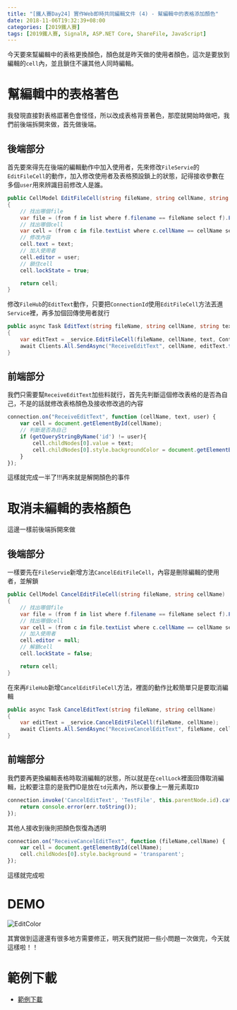 ```yaml
---
title: "[鐵人賽Day24] 實作Web即時共同編輯文件 (4) - 幫編輯中的表格添加顏色"
date: 2018-11-06T19:32:39+08:00
categories: [2019鐵人賽]
tags: [2019鐵人賽, SignalR, ASP.NET Core, ShareFile, JavaScript]
---
```

今天要來幫編輯中的表格更換顏色，顏色就是昨天做的使用者顏色，這次是要放到編輯的`cell`內，並且鎖住不讓其他人同時編輯。

# 幫編輯中的表格著色
我發現直接對表格誆著色會怪怪，所以改成表格背景著色，那麼就開始時做吧，我們前後端拆開來做，首先做後端。
## 後端部分
首先要來得先在後端的編輯動作中加入使用者，先來修改`FileServie`的`EditFileCell`的動作，加入修改使用者及表格預設鎖上的狀態，記得接收參數在多個`user`用來辨識目前修改人是誰。

``` cs
public CellModel EditFileCell(string fileName, string cellName, string text,string user)
{
    // 找出哪個file
    var file = (from f in list where f.filename == fileName select f).FirstOrDefault();
    // 找出哪個cell
    var cell = (from c in file.textList where c.cellName == cellName select c).FirstOrDefault();
    // 修改內容
    cell.text = text;
    // 加入使用者
    cell.editor = user;
    // 鎖住cell
    cell.lockState = true;

    return cell;
}
```
修改`FileHub`的`EditText`動作，只要把`ConnectionId`使用`EditFileCell`方法丟進`Service`裡，再多加個回傳使用者就行
``` cs
public async Task EditText(string fileName, string cellName, string text)
{
    var editText = _service.EditFileCell(fileName, cellName, text, Context.ConnectionId);
    await Clients.All.SendAsync("ReceiveEditText", cellName, editText.text, editText.editor);
}
```
## 前端部分
我們只需要幫`ReceiveEditText`加些料就行，首先先判斷這個修改表格的是否為自己，不是的話就修改表格顏色及接收修改過的內容
``` js
connection.on("ReceiveEditText", function (cellName, text, user) {
    var cell = document.getElementById(cellName);
    // 判斷是否為自己
    if (getQueryStringByName('id') != user){
        cell.childNodes[0].value = text;
        cell.childNodes[0].style.backgroundColor = document.getElementById(user).childNodes[0].style.backgroundColor;
    }
});
```

這樣就完成一半了!!!再來就是解開顏色的事件
# 取消未編輯的表格顏色
這邊一樣前後端拆開來做
## 後端部分
一樣要先在`FileServie`新增方法`CancelEditFileCell`，內容是刪除編輯的使用者，並解鎖
``` cs
public CellModel CancelEditFileCell(string fileName, string cellName)
{
    // 找出哪個file
    var file = (from f in list where f.filename == fileName select f).FirstOrDefault();
    // 找出哪個cell
    var cell = (from c in file.textList where c.cellName == cellName select c).FirstOrDefault();
    // 加入使用者
    cell.editor = null;
    // 解鎖cell
    cell.lockState = false;

    return cell;
}
```
在來再`FileHub`新增`CancelEditFileCell`方法，裡面的動作比較簡單只是要取消編輯
``` cs
public async Task CancelEditText(string fileName, string cellName)
{
    var editText = _service.CancelEditFileCell(fileName, cellName);
    await Clients.All.SendAsync("ReceiveCancelEditText", fileName, cellName);
}
```
## 前端部分
我們要再更換編輯表格時取消編輯的狀態，所以就是在`cellLock`裡面回傳取消編輯，比較要注意的是我們ID是放在`td`元素內，所以要像上一層元素取`ID`
``` js
connection.invoke('CancelEditText', 'TestFile', this.parentNode.id).catch(function (err) {
    return console.error(err.toString());
});
```
其他人接收到後則把顏色恢復為透明
``` js
connection.on("ReceiveCancelEditText", function (fileName,cellName) {
    var cell = document.getElementById(cellName);
    cell.childNodes[0].style.background = 'transparent';
});
```
這樣就完成啦
# DEMO
![EditColor](EditColor.gif)

其實做到這邊還有很多地方需要修正，明天我們就把一些小問題一次做完，今天就這樣啦！！

# 範例下載
- [範例下載](https://drive.google.com/file/d/1mbxe9grmpog-IvoZZck3uqv7VUp6dFIy/view?usp=sharing)
